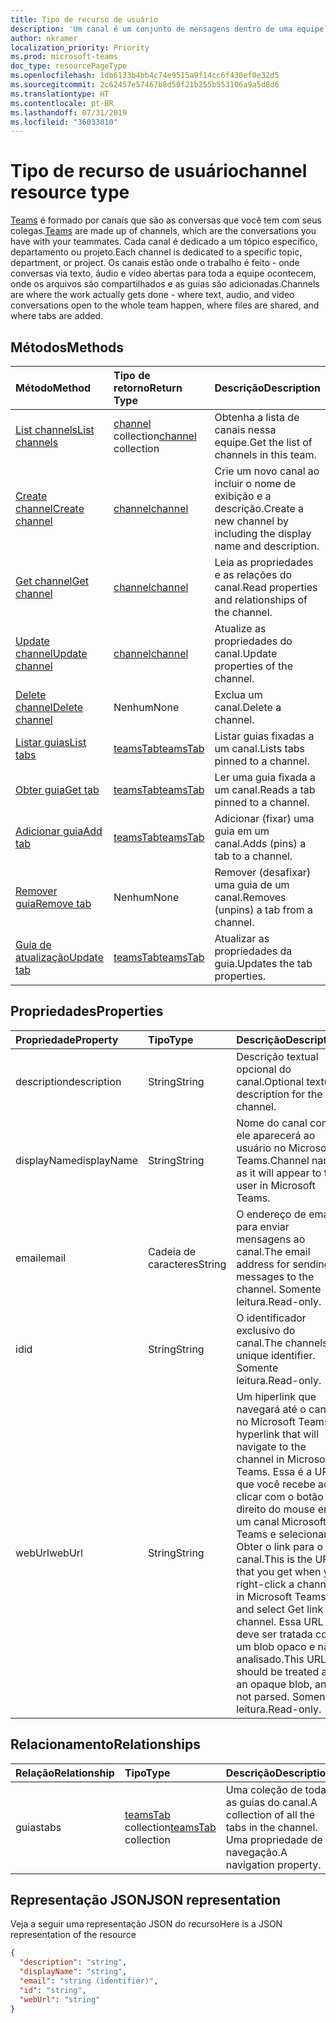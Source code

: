 ```yaml
---
title: Tipo de recurso de usuário
description: 'Um canal é um conjunto de mensagens dentro de uma equipe. '
author: nkramer
localization_priority: Priority
ms.prod: microsoft-teams
doc_type: resourcePageType
ms.openlocfilehash: 1db6133b4bb4c74e9515a9f14cc6f430ef0e32d5
ms.sourcegitcommit: 2c62457e57467b8d50f21b255b553106a9a5d8d6
ms.translationtype: HT
ms.contentlocale: pt-BR
ms.lasthandoff: 07/31/2019
ms.locfileid: "36033010"
---
```

# <a name="channel-resource-type"></a><span data-ttu-id="bac2d-103">Tipo de recurso de usuário</span><span class="sxs-lookup"><span data-stu-id="bac2d-103">channel resource type</span></span>

<span data-ttu-id="bac2d-104">[Teams](../resources/team.md) é formado por canais que são as conversas que você tem com seus colegas.</span><span class="sxs-lookup"><span data-stu-id="bac2d-104">[Teams](../resources/team.md) are made up of channels, which are the conversations you have with your teammates.</span></span> <span data-ttu-id="bac2d-105">Cada canal é dedicado a um tópico específico, departamento ou projeto.</span><span class="sxs-lookup"><span data-stu-id="bac2d-105">Each channel is dedicated to a specific topic, department, or project.</span></span>
<span data-ttu-id="bac2d-106">Os canais estão onde o trabalho é feito - onde conversas via texto, áudio e vídeo abertas para toda a equipe ocontecem, onde os arquivos são compartilhados e as guias são adicionadas.</span><span class="sxs-lookup"><span data-stu-id="bac2d-106">Channels are where the work actually gets done - where text, audio, and video conversations open to the whole team happen, where files are shared, and where tabs are added.</span></span>

## <a name="methods"></a><span data-ttu-id="bac2d-107">Métodos</span><span class="sxs-lookup"><span data-stu-id="bac2d-107">Methods</span></span>

| <span data-ttu-id="bac2d-108">Método</span><span class="sxs-lookup"><span data-stu-id="bac2d-108">Method</span></span>       | <span data-ttu-id="bac2d-109">Tipo de retorno</span><span class="sxs-lookup"><span data-stu-id="bac2d-109">Return Type</span></span>  |<span data-ttu-id="bac2d-110">Descrição</span><span class="sxs-lookup"><span data-stu-id="bac2d-110">Description</span></span>|
|:---------------|:--------|:----------|
|[<span data-ttu-id="bac2d-111">List channels</span><span class="sxs-lookup"><span data-stu-id="bac2d-111">List channels</span></span>](../api/channel-list.md) | <span data-ttu-id="bac2d-112">[channel](channel.md) collection</span><span class="sxs-lookup"><span data-stu-id="bac2d-112">[channel](channel.md) collection</span></span> | <span data-ttu-id="bac2d-113">Obtenha a lista de canais nessa equipe.</span><span class="sxs-lookup"><span data-stu-id="bac2d-113">Get the list of channels in this team.</span></span>|
|[<span data-ttu-id="bac2d-114">Create channel</span><span class="sxs-lookup"><span data-stu-id="bac2d-114">Create channel</span></span>](../api/channel-post.md) | [<span data-ttu-id="bac2d-115">channel</span><span class="sxs-lookup"><span data-stu-id="bac2d-115">channel</span></span>](channel.md) | <span data-ttu-id="bac2d-116">Crie um novo canal ao incluir o nome de exibição e a descrição.</span><span class="sxs-lookup"><span data-stu-id="bac2d-116">Create a new channel by including the display name and description.</span></span>|
|[<span data-ttu-id="bac2d-117">Get channel</span><span class="sxs-lookup"><span data-stu-id="bac2d-117">Get channel</span></span>](../api/channel-get.md) | [<span data-ttu-id="bac2d-118">channel</span><span class="sxs-lookup"><span data-stu-id="bac2d-118">channel</span></span>](channel.md) | <span data-ttu-id="bac2d-119">Leia as propriedades e as relações do canal.</span><span class="sxs-lookup"><span data-stu-id="bac2d-119">Read properties and relationships of the channel.</span></span>|
|[<span data-ttu-id="bac2d-120">Update channel</span><span class="sxs-lookup"><span data-stu-id="bac2d-120">Update channel</span></span>](../api/channel-patch.md) | [<span data-ttu-id="bac2d-121">channel</span><span class="sxs-lookup"><span data-stu-id="bac2d-121">channel</span></span>](channel.md) | <span data-ttu-id="bac2d-122">Atualize as propriedades do canal.</span><span class="sxs-lookup"><span data-stu-id="bac2d-122">Update properties of the channel.</span></span>|
|[<span data-ttu-id="bac2d-123">Delete channel</span><span class="sxs-lookup"><span data-stu-id="bac2d-123">Delete channel</span></span>](../api/channel-delete.md) | <span data-ttu-id="bac2d-124">Nenhum</span><span class="sxs-lookup"><span data-stu-id="bac2d-124">None</span></span> | <span data-ttu-id="bac2d-125">Exclua um canal.</span><span class="sxs-lookup"><span data-stu-id="bac2d-125">Delete a channel.</span></span>|
|[<span data-ttu-id="bac2d-126">Listar guias</span><span class="sxs-lookup"><span data-stu-id="bac2d-126">List tabs</span></span>](../api/teamstab-list.md) | [<span data-ttu-id="bac2d-127">teamsTab</span><span class="sxs-lookup"><span data-stu-id="bac2d-127">teamsTab</span></span>](teamstab.md) | <span data-ttu-id="bac2d-128">Listar guias fixadas a um canal.</span><span class="sxs-lookup"><span data-stu-id="bac2d-128">Lists tabs pinned to a channel.</span></span>|
|[<span data-ttu-id="bac2d-129">Obter guia</span><span class="sxs-lookup"><span data-stu-id="bac2d-129">Get tab</span></span>](../api/teamstab-get.md) | [<span data-ttu-id="bac2d-130">teamsTab</span><span class="sxs-lookup"><span data-stu-id="bac2d-130">teamsTab</span></span>](teamstab.md) | <span data-ttu-id="bac2d-131">Ler uma guia fixada a um canal.</span><span class="sxs-lookup"><span data-stu-id="bac2d-131">Reads a tab pinned to a channel.</span></span>|
|[<span data-ttu-id="bac2d-132">Adicionar guia</span><span class="sxs-lookup"><span data-stu-id="bac2d-132">Add tab</span></span>](../api/teamstab-add.md) | [<span data-ttu-id="bac2d-133">teamsTab</span><span class="sxs-lookup"><span data-stu-id="bac2d-133">teamsTab</span></span>](teamstab.md) | <span data-ttu-id="bac2d-134">Adicionar (fixar) uma guia em um canal.</span><span class="sxs-lookup"><span data-stu-id="bac2d-134">Adds (pins) a tab to a channel.</span></span>|
|[<span data-ttu-id="bac2d-135">Remover guia</span><span class="sxs-lookup"><span data-stu-id="bac2d-135">Remove tab</span></span>](../api/teamstab-delete.md) | <span data-ttu-id="bac2d-136">Nenhum</span><span class="sxs-lookup"><span data-stu-id="bac2d-136">None</span></span> | <span data-ttu-id="bac2d-137">Remover (desafixar) uma guia de um canal.</span><span class="sxs-lookup"><span data-stu-id="bac2d-137">Removes (unpins) a tab from a channel.</span></span>|
|[<span data-ttu-id="bac2d-138">Guia de atualização</span><span class="sxs-lookup"><span data-stu-id="bac2d-138">Update tab</span></span>](../api/teamstab-update.md) | [<span data-ttu-id="bac2d-139">teamsTab</span><span class="sxs-lookup"><span data-stu-id="bac2d-139">teamsTab</span></span>](teamstab.md) | <span data-ttu-id="bac2d-140">Atualizar as propriedades da guia.</span><span class="sxs-lookup"><span data-stu-id="bac2d-140">Updates the tab properties.</span></span>|

## <a name="properties"></a><span data-ttu-id="bac2d-141">Propriedades</span><span class="sxs-lookup"><span data-stu-id="bac2d-141">Properties</span></span>
| <span data-ttu-id="bac2d-142">Propriedade</span><span class="sxs-lookup"><span data-stu-id="bac2d-142">Property</span></span>     | <span data-ttu-id="bac2d-143">Tipo</span><span class="sxs-lookup"><span data-stu-id="bac2d-143">Type</span></span>   |<span data-ttu-id="bac2d-144">Descrição</span><span class="sxs-lookup"><span data-stu-id="bac2d-144">Description</span></span>|
|:---------------|:--------|:----------|
|<span data-ttu-id="bac2d-145">description</span><span class="sxs-lookup"><span data-stu-id="bac2d-145">description</span></span>|<span data-ttu-id="bac2d-146">String</span><span class="sxs-lookup"><span data-stu-id="bac2d-146">String</span></span>|<span data-ttu-id="bac2d-147">Descrição textual opcional do canal.</span><span class="sxs-lookup"><span data-stu-id="bac2d-147">Optional textual description for the channel.</span></span>|
|<span data-ttu-id="bac2d-148">displayName</span><span class="sxs-lookup"><span data-stu-id="bac2d-148">displayName</span></span>|<span data-ttu-id="bac2d-149">String</span><span class="sxs-lookup"><span data-stu-id="bac2d-149">String</span></span>|<span data-ttu-id="bac2d-150">Nome do canal como ele aparecerá ao usuário no Microsoft Teams.</span><span class="sxs-lookup"><span data-stu-id="bac2d-150">Channel name as it will appear to the user in Microsoft Teams.</span></span>|
|<span data-ttu-id="bac2d-151">email</span><span class="sxs-lookup"><span data-stu-id="bac2d-151">email</span></span>|<span data-ttu-id="bac2d-152">Cadeia de caracteres</span><span class="sxs-lookup"><span data-stu-id="bac2d-152">String</span></span>| <span data-ttu-id="bac2d-153">O endereço de email para enviar mensagens ao canal.</span><span class="sxs-lookup"><span data-stu-id="bac2d-153">The email address for sending messages to the channel.</span></span> <span data-ttu-id="bac2d-154">Somente leitura.</span><span class="sxs-lookup"><span data-stu-id="bac2d-154">Read-only.</span></span>|
|<span data-ttu-id="bac2d-155">id</span><span class="sxs-lookup"><span data-stu-id="bac2d-155">id</span></span>|<span data-ttu-id="bac2d-156">String</span><span class="sxs-lookup"><span data-stu-id="bac2d-156">String</span></span>|<span data-ttu-id="bac2d-157">O identificador exclusivo do canal.</span><span class="sxs-lookup"><span data-stu-id="bac2d-157">The channels's unique identifier.</span></span> <span data-ttu-id="bac2d-158">Somente leitura.</span><span class="sxs-lookup"><span data-stu-id="bac2d-158">Read-only.</span></span>|
|<span data-ttu-id="bac2d-159">webUrl</span><span class="sxs-lookup"><span data-stu-id="bac2d-159">webUrl</span></span>|<span data-ttu-id="bac2d-160">String</span><span class="sxs-lookup"><span data-stu-id="bac2d-160">String</span></span>|<span data-ttu-id="bac2d-161">Um hiperlink que navegará até o canal no Microsoft Teams.</span><span class="sxs-lookup"><span data-stu-id="bac2d-161">A hyperlink that will navigate to the channel in Microsoft Teams.</span></span> <span data-ttu-id="bac2d-162">Essa é a URL que você recebe ao clicar com o botão direito do mouse em um canal Microsoft Teams e selecionar Obter o link para o canal.</span><span class="sxs-lookup"><span data-stu-id="bac2d-162">This is the URL that you get when you right-click a channel in Microsoft Teams and select Get link to channel.</span></span> <span data-ttu-id="bac2d-163">Essa URL deve ser tratada como um blob opaco e não analisado.</span><span class="sxs-lookup"><span data-stu-id="bac2d-163">This URL should be treated as an opaque blob, and not parsed.</span></span> <span data-ttu-id="bac2d-164">Somente leitura.</span><span class="sxs-lookup"><span data-stu-id="bac2d-164">Read-only.</span></span>|

## <a name="relationships"></a><span data-ttu-id="bac2d-165">Relacionamento</span><span class="sxs-lookup"><span data-stu-id="bac2d-165">Relationships</span></span>
| <span data-ttu-id="bac2d-166">Relação</span><span class="sxs-lookup"><span data-stu-id="bac2d-166">Relationship</span></span> | <span data-ttu-id="bac2d-167">Tipo</span><span class="sxs-lookup"><span data-stu-id="bac2d-167">Type</span></span>   |<span data-ttu-id="bac2d-168">Descrição</span><span class="sxs-lookup"><span data-stu-id="bac2d-168">Description</span></span>|
|:---------------|:--------|:----------|
|<span data-ttu-id="bac2d-169">guias</span><span class="sxs-lookup"><span data-stu-id="bac2d-169">tabs</span></span>|<span data-ttu-id="bac2d-170">[teamsTab](../resources/teamstab.md) collection</span><span class="sxs-lookup"><span data-stu-id="bac2d-170">[teamsTab](../resources/teamstab.md) collection</span></span>|<span data-ttu-id="bac2d-171">Uma coleção de todas as guias do canal.</span><span class="sxs-lookup"><span data-stu-id="bac2d-171">A collection of all the tabs in the channel.</span></span> <span data-ttu-id="bac2d-172">Uma propriedade de navegação.</span><span class="sxs-lookup"><span data-stu-id="bac2d-172">A navigation property.</span></span>|


## <a name="json-representation"></a><span data-ttu-id="bac2d-173">Representação JSON</span><span class="sxs-lookup"><span data-stu-id="bac2d-173">JSON representation</span></span>

<span data-ttu-id="bac2d-174">Veja a seguir uma representação JSON do recurso</span><span class="sxs-lookup"><span data-stu-id="bac2d-174">Here is a JSON representation of the resource</span></span>

<!-- {
  "blockType": "resource",
  "keyProperty": "id",
  "@odata.type": "microsoft.graph.channel"
}-->

```json
{
  "description": "string",
  "displayName": "string",
  "email": "string (identifier)",
  "id": "string",
  "webUrl": "string"
}

```


<!-- uuid: 8fcb5dbc-d5aa-4681-8e31-b001d5168d79
2015-10-25 14:57:30 UTC -->
<!-- {
  "type": "#page.annotation",
  "description": "channel resource",
  "keywords": "",
  "section": "documentation",
  "tocPath": ""
}-->
